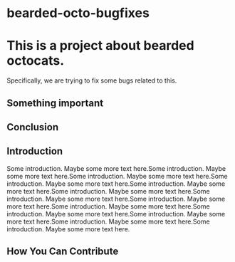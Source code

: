 # bearded-octo-bugfixes

# This is a project about bearded octocats.

Specifically, we are trying to fix some bugs related to this.

## Something important

## Conclusion

## Introduction
Some introduction.  Maybe some more text here.Some introduction.  Maybe some more text here.Some introduction.  Maybe some more text here.Some introduction.  Maybe some more text here.Some introduction.  Maybe some more text here.Some introduction.  Maybe some more text here.Some introduction.  Maybe some more text here.Some introduction.  Maybe some more text here.Some introduction.  Maybe some more text here.Some introduction.  Maybe some more text here.Some introduction.  Maybe some more text here.Some introduction.  Maybe some more text here.Some introduction.  Maybe some more text here.



## How You Can Contribute